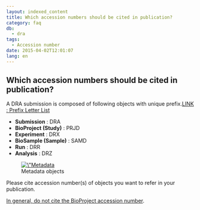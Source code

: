 ```yaml
---
layout: indexed_content
title: Which accession numbers should be cited in publication?
category: faq
db:
  - dra
tags: 
  - Accession number
date: 2015-04-02T12:01:07
lang: en
---
```


## Which accession numbers should be cited in publication?

<html><p>A DRA submission is composed of following objects with unique prefix.<a href=\"/prefix-e.html\">LINK : Prefix Letter List</a> </p><div class=\"sub_index\">    <ul class=\"no_list_style\">  <li><b>Submission</b> : DRA</li> <li><b>BioProject (Study)</b> : PRJD</li> <li><b>Experiment</b> : DRX</li> <li><b>BioSample (Sample)</b> : SAMD</li> <li><b>Run</b> : DRR</li> <li><b>Analysis</b> : DRZ</li>  </ul></div><figure><a href=\"/images/books/sra_object.png\" title=\"Metadata objects\"> <img src=\"/images/books/sra_object.png\" alt=\"Metadata objects\" title=\"Metadata objects\" class=\"w450\"></a><figcaption class=\"caption\">Metadata objects</figcaption></figure><p>Please cite accession number(s) of objects you want to refer in your publication.</p><p><a href=\"/bioproject/faq-e.html#project-accession\">In general, do not cite the BioProject accession number</a>.</p></html>